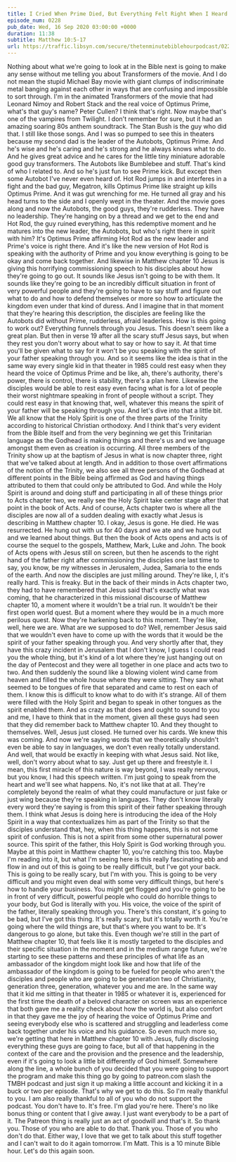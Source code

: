 ```yaml
---
title: I Cried When Prime Died, But Everything Felt Right When I Heard His Voice at the End of the Movie
episode_num: 0228
pub_date: Wed, 16 Sep 2020 03:00:00 +0000
duration: 11:38
subtitle: Matthew 10:5-17
url: https://traffic.libsyn.com/secure/thetenminutebiblehourpodcast/0228_-_I_Cried_When_Prime_Died_But_Everything_Felt_Right_When_I_Heard_His_Voice_at_the_End_of_the_Movie.mp3
---
```


 Nothing about what we're going to look at in the Bible next is going to make any sense without me telling you about Transformers of the movie. And I do not mean the stupid Michael Bay movie with giant clumps of indiscriminate metal banging against each other in ways that are confusing and impossible to sort through. I'm in the animated Transformers of the movie that had Leonard Nimoy and Robert Stack and the real voice of Optimus Prime, what's that guy's name? Peter Cullen? I think that's right. Now maybe that's one of the vampires from Twilight. I don't remember for sure, but it had an amazing soaring 80s anthem soundtrack. The Stan Bush is the guy who did that. I still like those songs. And I was so pumped to see this in theaters because my second dad is the leader of the Autobots, Optimus Prime. And he's wise and he's caring and he's strong and he always knows what to do. And he gives great advice and he cares for the little tiny miniature adorable good guy transformers. The Autobots like Bumblebee and stuff. That's kind of who I related to. And so he's just fun to see Prime kick. But except then some Autobot I've never even heard of. Hot Rod jumps in and interferes in a fight and the bad guy, Megatron, kills Optimus Prime like straight up kills Optimus Prime. And it was gut wrenching for me. He turned all gray and his head turns to the side and I openly wept in the theater. And the movie goes along and now the Autobots, the good guys, they're rudderless. They have no leadership. They're hanging on by a thread and we get to the end and Hot Rod, the guy ruined everything, has this redemptive moment and he matures into the new leader, the Autobots, but who's right there in spirit with him? It's Optimus Prime affirming Hot Rod as the new leader and Prime's voice is right there. And it's like the new version of Hot Rod is speaking with the authority of Prime and you know everything is going to be okay and come back together. And likewise in Matthew chapter 10 Jesus is giving this horrifying commissioning speech to his disciples about how they're going to go out. It sounds like Jesus isn't going to be with them. It sounds like they're going to be an incredibly difficult situation in front of very powerful people and they're going to have to say stuff and figure out what to do and how to defend themselves or more so how to articulate the kingdom even under that kind of duress. And I imagine that in that moment that they're hearing this description, the disciples are feeling like the Autobots did without Prime, rudderless, afraid leaderless. How is this going to work out? Everything funnels through you Jesus. This doesn't seem like a great plan. But then in verse 19 after all the scary stuff Jesus says, but when they rest you don't worry about what to say or how to say it. At that time you'll be given what to say for it won't be you speaking with the spirit of your father speaking through you. And so it seems like the idea is that in the same way every single kid in that theater in 1985 could rest easy when they heard the voice of Optimus Prime and be like, ah, there's authority, there's power, there is control, there is stability, there's a plan here. Likewise the disciples would be able to rest easy even facing what is for a lot of people their worst nightmare speaking in front of people without a script. They could rest easy in that knowing that, well, whatever this means the spirit of your father will be speaking through you. And let's dive into that a little bit. We all know that the Holy Spirit is one of the three parts of the Trinity according to historical Christian orthodoxy. And I think that's very evident from the Bible itself and from the very beginning we get this Trinitarian language as the Godhead is making things and there's us and we language amongst them even as creation is occurring. All three members of the Trinity show up at the baptism of Jesus in what is now chapter three, right that we've talked about at length. And in addition to those overt affirmations of the notion of the Trinity, we also see all three persons of the Godhead at different points in the Bible being affirmed as God and having things attributed to them that could only be attributed to God. And while the Holy Spirit is around and doing stuff and participating in all of these things prior to Acts chapter two, we really see the Holy Spirit take center stage after that point in the book of Acts. And of course, Acts chapter two is where all the disciples are now all of a sudden dealing with exactly what Jesus is describing in Matthew chapter 10. I okay, Jesus is gone. He died. He was resurrected. He hung out with us for 40 days and we ate and we hung out and we learned about things. But then the book of Acts opens and acts is of course the sequel to the gospels, Matthew, Mark, Luke and John. The book of Acts opens with Jesus still on screen, but then he ascends to the right hand of the father right after commissioning the disciples one last time to say, you know, be my witnesses in Jerusalem, Judea, Samaria to the ends of the earth. And now the disciples are just milling around. They're like, I, it's really hard. This is freaky. But in the back of their minds in Acts chapter two, they had to have remembered that Jesus said that's exactly what was coming, that he characterized in this missional discourse of Matthew chapter 10, a moment where it wouldn't be a trial run. It wouldn't be their first open world quest. But a moment where they would be in a much more perilous quest. Now they're harkening back to this moment. They're like, well, here we are. What are we supposed to do? Well, remember Jesus said that we wouldn't even have to come up with the words that it would be the spirit of your father speaking through you. And very shortly after that, they have this crazy incident in Jerusalem that I don't know, I guess I could read you the whole thing, but it's kind of a lot where they're just hanging out on the day of Pentecost and they were all together in one place and acts two to two. And then suddenly the sound like a blowing violent wind came from heaven and filled the whole house where they were sitting. They saw what seemed to be tongues of fire that separated and came to rest on each of them. I know this is difficult to know what to do with it's strange. All of them were filled with the Holy Spirit and began to speak in other tongues as the spirit enabled them. And as crazy as that does and ought to sound to you and me, I have to think that in the moment, given all these guys had seen that they did remember back to Matthew chapter 10. And they thought to themselves. Well, Jesus just closed. He turned over his cards. We knew this was coming. And now we're saying words that we theoretically shouldn't even be able to say in languages, we don't even really totally understand. And well, that would be exactly in keeping with what Jesus said. Not like, well, don't worry about what to say. Just get up there and freestyle it. I mean, this first miracle of this nature is way beyond, I was really nervous, but you know, I had this speech written. I'm just going to speak from the heart and we'll see what happens. No, it's not like that at all. They're completely beyond the realm of what they could manufacture or just fake or just wing because they're speaking in languages. They don't know literally every word they're saying is from this spirit of their father speaking through them. I think what Jesus is doing here is introducing the idea of the Holy Spirit in a way that contextualizes him as part of the Trinity so that the disciples understand that, hey, when this thing happens, this is not some spirit of confusion. This is not a spirit from some other supernatural power source. This spirit of the father, this Holy Spirit is God working through you. Maybe at this point in Matthew chapter 10, you're catching this too. Maybe I'm reading into it, but what I'm seeing here is this really fascinating ebb and flow in and out of this is going to be really difficult, but I've got your back. This is going to be really scary, but I'm with you. This is going to be very difficult and you might even deal with some very difficult things, but here's how to handle your business. You might get flogged and you're going to be in front of very difficult, powerful people who could do horrible things to your body, but God is literally with you. His voice, the voice of the spirit of the father, literally speaking through you. There's this constant, it's going to be bad, but I've got this thing. It's really scary, but it's totally worth it. You're going where the wild things are, but that's where you want to be. It's dangerous to go alone, but take this. Even though we're still in the part of Matthew chapter 10, that feels like it is mostly targeted to the disciples and their specific situation in the moment and in the medium range future, we're starting to see these patterns and these principles of what life as an ambassador of the kingdom might look like and how that life of the ambassador of the kingdom is going to be fueled for people who aren't the disciples and people who are going to be generation two of Christianity, generation three, generation, whatever you and me are. In the same way that it kid me sitting in that theater in 1985 or whatever it is, experienced for the first time the death of a beloved character on screen was an experience that both gave me a reality check about how the world is, but also comfort in that they gave me the joy of hearing the voice of Optimus Prime and seeing everybody else who is scattered and struggling and leaderless come back together under his voice and his guidance. So even much more so, we're getting that here in Matthew chapter 10 with Jesus, fully disclosing everything these guys are going to face, but all of that happening in the context of the care and the provision and the presence and the leadership, even if it's going to look a little bit differently of God himself. Somewhere along the line, a whole bunch of you decided that you were going to support the program and make this thing go by going to patreon.com slash the TMBH podcast and just sign it up making a little account and kicking it in a buck or two per episode. That's why we get to do this. So I'm really thankful to you. I am also really thankful to all of you who do not support the podcast. You don't have to. It's free. I'm glad you're here. There's no like bonus thing or content that I give away. I just want everybody to be a part of it. The Patreon thing is really just an act of goodwill and that's it. So thank you. Those of you who are able to do that. Thank you. Those of you who don't do that. Either way, I love that we get to talk about this stuff together and I can't wait to do it again tomorrow. I'm Matt. This is a 10 minute Bible hour. Let's do this again soon.